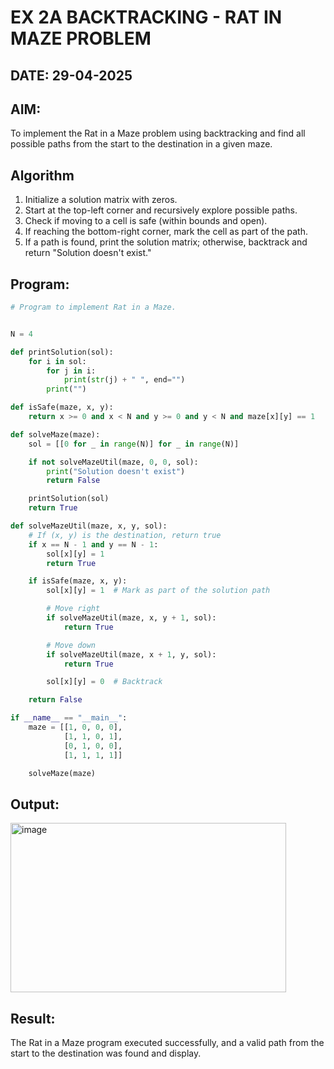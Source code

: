 # EX 2A BACKTRACKING - RAT IN MAZE PROBLEM

## DATE: 29-04-2025

## AIM:

To implement the Rat in a Maze problem using backtracking and find all possible paths from the start to the destination in a given maze.

## Algorithm

1. Initialize a solution matrix with zeros.
2. Start at the top-left corner and recursively explore possible paths.
3. Check if moving to a cell is safe (within bounds and open).
4. If reaching the bottom-right corner, mark the cell as part of the path.
5. If a path is found, print the solution matrix; otherwise, backtrack and return "Solution doesn't exist."

## Program:

```python
# Program to implement Rat in a Maze.


N = 4

def printSolution(sol):
    for i in sol:
        for j in i:
            print(str(j) + " ", end="")
        print("")

def isSafe(maze, x, y):
    return x >= 0 and x < N and y >= 0 and y < N and maze[x][y] == 1

def solveMaze(maze):
    sol = [[0 for _ in range(N)] for _ in range(N)]

    if not solveMazeUtil(maze, 0, 0, sol):
        print("Solution doesn't exist")
        return False

    printSolution(sol)
    return True

def solveMazeUtil(maze, x, y, sol):
    # If (x, y) is the destination, return true
    if x == N - 1 and y == N - 1:
        sol[x][y] = 1
        return True

    if isSafe(maze, x, y):
        sol[x][y] = 1  # Mark as part of the solution path

        # Move right
        if solveMazeUtil(maze, x, y + 1, sol):
            return True

        # Move down
        if solveMazeUtil(maze, x + 1, y, sol):
            return True

        sol[x][y] = 0  # Backtrack

    return False

if __name__ == "__main__":
    maze = [[1, 0, 0, 0],
            [1, 1, 0, 1],
            [0, 1, 0, 0],
            [1, 1, 1, 1]]

    solveMaze(maze)
```

## Output:
<img width="441" height="271" alt="image" src="https://github.com/user-attachments/assets/c1b007ba-ad2c-4e9f-a3fb-8f836a5fdfce" />

## Result:

The Rat in a Maze program executed successfully, and a valid path from the start to the destination was found and display.

